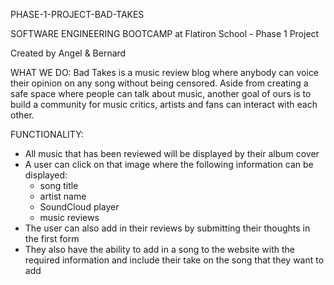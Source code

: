 PHASE-1-PROJECT-BAD-TAKES

SOFTWARE ENGINEERING BOOTCAMP at Flatiron School - Phase 1 Project 

Created by Angel & Bernard 

WHAT WE DO: 
Bad Takes is a music review blog where anybody can voice their opinion on any song without being censored. Aside from creating a safe space where people can talk about music, another goal of ours is to build a community for music critics, artists and fans can interact with each other. 

FUNCTIONALITY: 
- All music that has been reviewed will be displayed by their album cover
- A user can click on that image where the following information can be displayed: 
    - song title
    - artist name
    - SoundCloud player 
    - music reviews 
- The user can also add in their reviews by submitting their thoughts in the first form
- They also have the ability to add in a song to the website with the required information and include their take on the song that they want to add